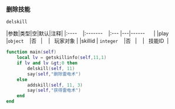### 删除技能
`delskill`

|参数|类型|空|默认|注释|
|:----    |:-------    |:--- |---|------      |
|play     |`object`    |否   |    |   玩家对象 |
|skillid | `integer`    |否   |    |   技能ID  |

```lua
function main(self)
    local lv = getskillinfo(self,11,1)
    if lv and lv &gt;0 then
        delskill(self, 11)
        say(self,"删除雷电术")
    else
        addskill(self, 11, 3)
        say(self,"获得雷电术") 
    end
end
```

